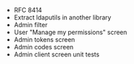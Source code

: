 - RFC 8414
- Extract ldaputils in another library
- Admin filter
- User "Manage my permissions" screen
- Admin tokens screen
- Admin codes screen
- Admin client screen unit tests
